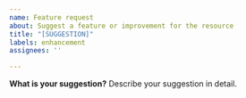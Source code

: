 ```yaml
---
name: Feature request
about: Suggest a feature or improvement for the resource
title: "[SUGGESTION]"
labels: enhancement
assignees: ''

---
```


**What is your suggestion?**
Describe your suggestion in detail.
